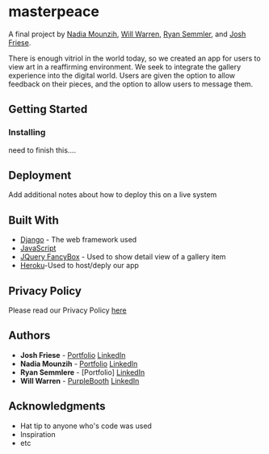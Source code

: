 # masterpeace

A final project by [Nadia Mounzih](https://nmounzih.github.io), [Will Warren](https://willwile4.github.io), [Ryan Semmler](https://github.com/ryan-semmler), and [Josh Friese](https://phist210.github.io).

There is enough vitriol in the world today, so we created an app for users to view
art in a reaffirming environment. We seek to integrate the gallery experience into the digital world. Users are given the option to allow feedback on their pieces, and the option to allow users to message them.


## Getting Started



### Installing


   need to finish this....

## Deployment

Add additional notes about how to deploy this on a live system

## Built With

* [Django](http://www.djangoproject.com/) - The web framework used
* [JavaScript](https://developer.mozilla.org/en-US/docs/Web/JavaScript)
* [JQuery FancyBox](http://fancybox.net/) - Used to show detail view of a gallery item
* [Heroku](https://heroku.com)-Used to host/deply our app

## Privacy Policy

Please read our Privacy Policy [here](https://masterpeace.herokuapp.com/privacy_policy)

## Authors

* **Josh Friese** - [Portfolio](https://phist210.github.io) [LinkedIn](https://www.linkedin.com/in/joshua-friese-1aa13990/)
* **Nadia Mounzih** - [Portfolio](https://nmounzih.github.io) [LinkedIn](https://www.linkedin.com/in/nadia-mounzih-4736b1b2/)
* **Ryan Semmlere** - [Portfolio] [LinkedIn](https://www.linkedin.com/in/ryan-semmler-04770a141/)
* **Will Warren** - [PurpleBooth](https://willwile4.github.io) [LinkedIn](https://www.linkedin.com/in/wmwarreniv/)


## Acknowledgments

* Hat tip to anyone who's code was used
* Inspiration
* etc
